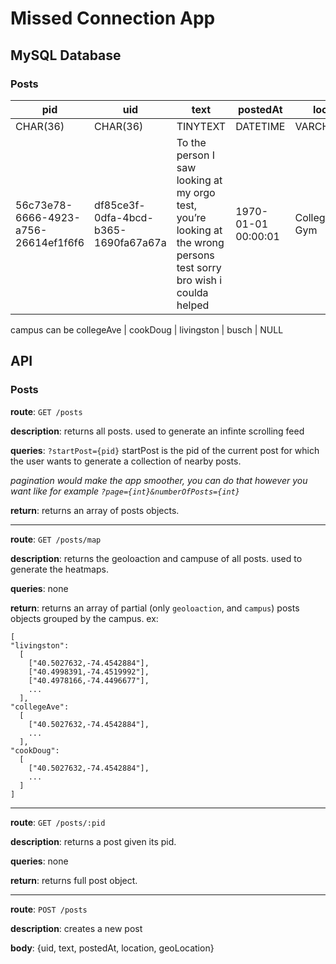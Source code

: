 # Missed Connection App 




## MySQL Database

### Posts
| pid | uid | text | postedAt | location | geoLocation | campus |
| --- | --- | --- | --- | --- | --- | --- |
| CHAR(36) | CHAR(36) | TINYTEXT | 	DATETIME | VARCHAR(255)	 | POINT | CHAR(20) |
| 56c73e78-6666-4923-a756-26614ef1f6f6 | df85ce3f-0dfa-4bcd-b365-1690fa67a67a | To the person I saw looking at my orgo test, you’re looking at the wrong persons test sorry bro wish i coulda helped | 1970-01-01 00:00:01 | College Ave Gym | ( 40.5027632, -74.4542884 ) | collegeAve

campus can be collegeAve | cookDoug | livingston | busch | NULL

<!-- ### Logins
| uid | username | hash | salt | session |
| --- | --- | --- | --- | --- |
| INT | VARCHAR(32) | VARCHAR(60) | VARCHAR(29) | CHAR(88) |
| 123 | john.doe | 1341h2u4n== | sdfsajfn | qwhjrejwq |

### Users
| uid | username | name | gender | grad_year |
| --- | --- | --- | --- | --- |
| INT | VARCHAR(32) | VARCHAR(32) | VARCHAR(16) | CHAR(4) |
| 123 | johndoe | John Doe | male | 2024 |

For gender, 0 will represent male, 1 will represent female, and 2 will represent other.

### Comments
| pid | cid | uid | content  | posted_at |
| --- | --- | --- | ---- | --------- |
| INT | CHAR(6) | INT | TEXT | TIMESTAMP |
| 456 | a1b2c3 | 123 | sample | 1970-01-01 00:00:01 |

### Chat
| sender | recipient | content | sent_at |
| --- | --- | --- | --- |
| INT | INT | VARCHAR(250) | TIMESTAMP |
| 123 | 456 | sample | 1970-01-01 00:00:01 | -->


## API 

### Posts

**route**: `GET /posts`

**description**: returns all posts. used to generate an infinte scrolling feed

**queries**: `?startPost={pid}` 
startPost is the pid of the current post for which the user wants to generate a collection of nearby posts. 

*pagination would make the app smoother, you can do that however you want like for example `?page={int}&numberOfPosts={int}`*

**return**: returns an array of posts objects.

-----

**route**: `GET /posts/map`

**description**: returns the geoloaction and campuse of all posts. used to generate the heatmaps. 

**queries**: none

**return**: returns an array of partial (only `geoloaction`, and `campus`) posts objects grouped by the campus. ex:
```
[
"livingston":
  [
    ["40.5027632,-74.4542884"],
    ["40.4998391,-74.4519992"],
    ["40.4978166,-74.4496677"],
    ...
  ],
"collegeAve":
  [
    ["40.5027632,-74.4542884"],
    ...
  ],
"cookDoug":
  [
    ["40.5027632,-74.4542884"],
    ...
  ]
]
```
-----

**route**: `GET /posts/:pid`

**description**: returns a post given its pid.  

**queries**: none

**return**: returns full post object.

-----

**route**: `POST /posts`

**description**: creates a new post

**body**: {uid,  text, postedAt, location, geoLocation}
